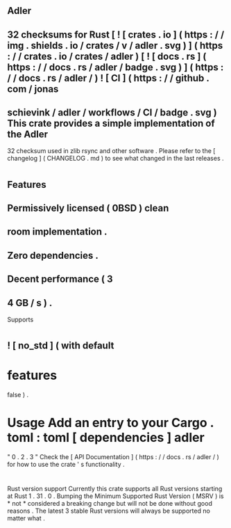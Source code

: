 #
Adler
-
32
checksums
for
Rust
[
!
[
crates
.
io
]
(
https
:
/
/
img
.
shields
.
io
/
crates
/
v
/
adler
.
svg
)
]
(
https
:
/
/
crates
.
io
/
crates
/
adler
)
[
!
[
docs
.
rs
]
(
https
:
/
/
docs
.
rs
/
adler
/
badge
.
svg
)
]
(
https
:
/
/
docs
.
rs
/
adler
/
)
!
[
CI
]
(
https
:
/
/
github
.
com
/
jonas
-
schievink
/
adler
/
workflows
/
CI
/
badge
.
svg
)
This
crate
provides
a
simple
implementation
of
the
Adler
-
32
checksum
used
in
zlib
rsync
and
other
software
.
Please
refer
to
the
[
changelog
]
(
CHANGELOG
.
md
)
to
see
what
changed
in
the
last
releases
.
#
#
Features
-
Permissively
licensed
(
0BSD
)
clean
-
room
implementation
.
-
Zero
dependencies
.
-
Decent
performance
(
3
-
4
GB
/
s
)
.
-
Supports
#
!
[
no_std
]
(
with
default
-
features
=
false
)
.
#
#
Usage
Add
an
entry
to
your
Cargo
.
toml
:
toml
[
dependencies
]
adler
=
"
0
.
2
.
3
"
Check
the
[
API
Documentation
]
(
https
:
/
/
docs
.
rs
/
adler
/
)
for
how
to
use
the
crate
'
s
functionality
.
#
#
Rust
version
support
Currently
this
crate
supports
all
Rust
versions
starting
at
Rust
1
.
31
.
0
.
Bumping
the
Minimum
Supported
Rust
Version
(
MSRV
)
is
*
not
*
considered
a
breaking
change
but
will
not
be
done
without
good
reasons
.
The
latest
3
stable
Rust
versions
will
always
be
supported
no
matter
what
.

